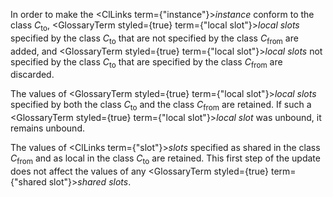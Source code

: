  



In order to make the <ClLinks  term={"instance"}><i>instance</i></ClLinks> conform to the class *C*<sub>to</sub>, <GlossaryTerm styled={true} term={"local slot"}><i>local slots</i></GlossaryTerm> specified by the class *C*<sub>to</sub> that are not specified by the class *C*<sub>from</sub> are added, and <GlossaryTerm styled={true} term={"local slot"}><i>local slots</i></GlossaryTerm> not specified by the class *C*<sub>to</sub> that are specified by the class *C*<sub>from</sub> are discarded. 



The values of <GlossaryTerm styled={true} term={"local slot"}><i>local slots</i></GlossaryTerm> specified by both the class *C*<sub>to</sub> and the class *C*<sub>from</sub> are retained. If such a <GlossaryTerm styled={true} term={"local slot"}><i>local slot</i></GlossaryTerm> was unbound, it remains unbound. 



The values of <ClLinks  term={"slot"}><i>slots</i></ClLinks> specified as shared in the class *C*<sub>from</sub> and as local in the class *C*<sub>to</sub> are retained. This first step of the update does not affect the values of any <GlossaryTerm styled={true} term={"shared slot"}><i>shared slots</i></GlossaryTerm>. 



